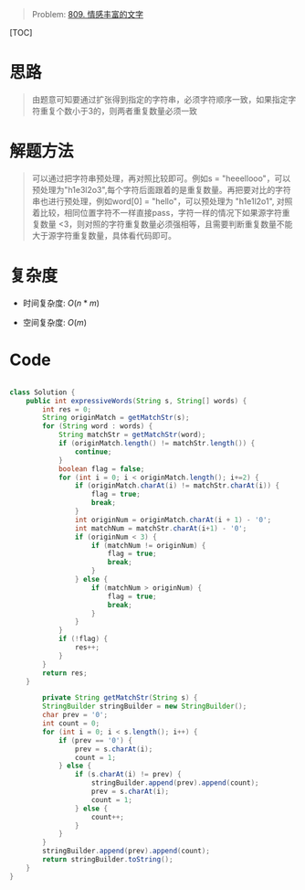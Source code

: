 > Problem: [809. 情感丰富的文字](https://leetcode.cn/problems/expressive-words/description/)

[TOC]

# 思路
> 由题意可知要通过扩张得到指定的字符串，必须字符顺序一致，如果指定字符重复个数小于3的，则两者重复数量必须一致

# 解题方法
> 可以通过把字符串预处理，再对照比较即可。例如s = "heeellooo"，可以预处理为"h1e3l2o3",每个字符后面跟着的是重复数量。再把要对比的字符串也进行预处理，例如word[0] = "hello"，可以预处理为 "h1e1l2o1", 对照着比较，相同位置字符不一样直接pass，字符一样的情况下如果源字符重复数量 <3，则对照的字符重复数量必须强相等，且需要判断重复数量不能大于源字符重复数量，具体看代码即可。

# 复杂度
- 时间复杂度: $O(n*m)$

- 空间复杂度: $O(m)$

# Code
```Java []

class Solution {
    public int expressiveWords(String s, String[] words) {
        int res = 0;
        String originMatch = getMatchStr(s);
        for (String word : words) {
            String matchStr = getMatchStr(word);
            if (originMatch.length() != matchStr.length()) {
                continue;
            }
            boolean flag = false;
            for (int i = 0; i < originMatch.length(); i+=2) {
                if (originMatch.charAt(i) != matchStr.charAt(i)) {
                    flag = true;
                    break;
                }
                int originNum = originMatch.charAt(i + 1) - '0';
                int matchNum = matchStr.charAt(i+1) - '0';
                if (originNum < 3) {
                    if (matchNum != originNum) {
                        flag = true;
                        break;
                    }
                } else {
                    if (matchNum > originNum) {
                        flag = true;
                        break;
                    }
                }
            }
            if (!flag) {
                res++;
            }
        }
        return res;
    }

        private String getMatchStr(String s) {
        StringBuilder stringBuilder = new StringBuilder();
        char prev = '0';
        int count = 0;
        for (int i = 0; i < s.length(); i++) {
            if (prev == '0') {
                prev = s.charAt(i);
                count = 1;
            } else {
                if (s.charAt(i) != prev) {
                    stringBuilder.append(prev).append(count);
                    prev = s.charAt(i);
                    count = 1;
                } else {
                    count++;
                }
            }
        }
        stringBuilder.append(prev).append(count);
        return stringBuilder.toString();
    }
}
```
